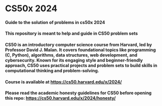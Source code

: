 # CS50x 2024
#### Guide to the solution of problems in cs50x 2024
#### This repository is meant to help and guide in CS50 problem sets
#### CS50 is an introductory computer science course from Harvard, led by Professor David J. Malan. It covers foundational topics like programming (C, Python), algorithms, data structures, web development, and cybersecurity. Known for its engaging style and beginner-friendly approach, CS50 uses practical projects and problem sets to build skills in computational thinking and problem-solving.
#### Course is available at <https://cs50.harvard.edu/x/2024/>
#### Please read the academic honesty guidelines for CS50 before opening this repo: https://cs50.harvard.edu/x/2024/honesty/
